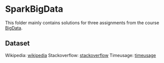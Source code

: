 # SparkBigData
This folder mainly contains solutions for three assignments from the course 
[BigData](https://www.coursera.org/learn/scala-spark-big-data/home/welcome).

## Dataset 

Wikipedia: [wikipedia](http://alaska.epfl.ch/~dockermoocs/bigdata/wikipedia.dat)
Stackoverflow: [stackoverflow](http://alaska.epfl.ch/~dockermoocs/bigdata/stackoverflow.csv)
Timeusage: [timeusage](http://alaska.epfl.ch/~dockermoocs/bigdata/atussum.csv)


